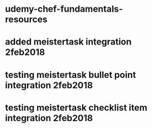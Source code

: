 # udemy-chef-fundamentals-resources
# added meistertask integration 2feb2018
# testing meistertask bullet point integration 2feb2018
# testing meistertask checklist item integration 2feb2018

